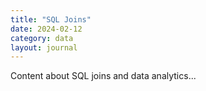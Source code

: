 ```yaml
---
title: "SQL Joins"
date: 2024-02-12
category: data
layout: journal
---
```

Content about SQL joins and data analytics...

